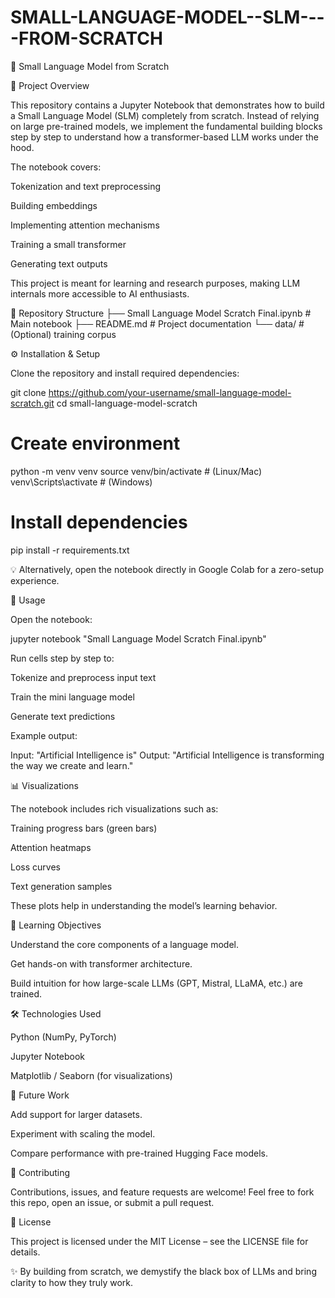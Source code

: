 # SMALL-LANGUAGE-MODEL--SLM----FROM-SCRATCH



🧠 Small Language Model from Scratch






📌 Project Overview

This repository contains a Jupyter Notebook that demonstrates how to build a Small Language Model (SLM) completely from scratch.
Instead of relying on large pre-trained models, we implement the fundamental building blocks step by step to understand how a transformer-based LLM works under the hood.

The notebook covers:

Tokenization and text preprocessing

Building embeddings

Implementing attention mechanisms

Training a small transformer

Generating text outputs

This project is meant for learning and research purposes, making LLM internals more accessible to AI enthusiasts.

📂 Repository Structure
├── Small Language Model Scratch Final.ipynb   # Main notebook
├── README.md                                  # Project documentation
└── data/                                      # (Optional) training corpus

⚙️ Installation & Setup

Clone the repository and install required dependencies:

git clone https://github.com/your-username/small-language-model-scratch.git
cd small-language-model-scratch

# Create environment
python -m venv venv
source venv/bin/activate   # (Linux/Mac)
venv\Scripts\activate      # (Windows)

# Install dependencies
pip install -r requirements.txt


💡 Alternatively, open the notebook directly in Google Colab for a zero-setup experience.

🚀 Usage

Open the notebook:

jupyter notebook "Small Language Model Scratch Final.ipynb"


Run cells step by step to:

Tokenize and preprocess input text

Train the mini language model

Generate text predictions

Example output:

Input: "Artificial Intelligence is"
Output: "Artificial Intelligence is transforming the way we create and learn."

📊 Visualizations

The notebook includes rich visualizations such as:

Training progress bars (green bars)

Attention heatmaps

Loss curves

Text generation samples

These plots help in understanding the model’s learning behavior.

📖 Learning Objectives

Understand the core components of a language model.

Get hands-on with transformer architecture.

Build intuition for how large-scale LLMs (GPT, Mistral, LLaMA, etc.) are trained.

🛠️ Technologies Used

Python (NumPy, PyTorch)

Jupyter Notebook

Matplotlib / Seaborn (for visualizations)

🌟 Future Work

Add support for larger datasets.

Experiment with scaling the model.

Compare performance with pre-trained Hugging Face models.

🤝 Contributing

Contributions, issues, and feature requests are welcome!
Feel free to fork this repo, open an issue, or submit a pull request.

📜 License

This project is licensed under the MIT License – see the LICENSE
 file for details.

✨ By building from scratch, we demystify the black box of LLMs and bring clarity to how they truly work.
